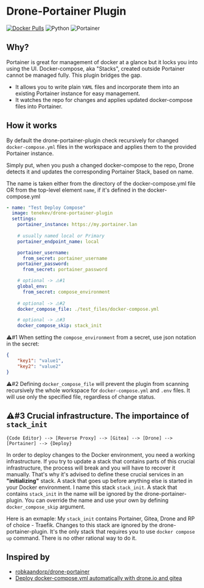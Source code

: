 # Drone-Portainer Plugin

[![Docker Pulls](https://img.shields.io/docker/pulls/tenekev/drone-portainer-plugin?style=for-the-badge&logo=docker)](https://hub.docker.com/r/tenekev/drone-portainer-plugin)
![Python](https://img.shields.io/badge/Python-v3.10-f7cb40?style=for-the-badge&logo=python)
![Portainer](https://img.shields.io/badge/Portainer-v2.18-13bef9?style=for-the-badge&logo=portainer)

## Why?
Portainer is great for management of docker at a glance but it locks you into using the UI. Docker-compose, aka "Stacks", created outside Portainer cannot be managed fully. This plugin bridges the gap.
* It allows you to write plain `YAML` files and incorporate them into an existing Portainer instance for easy management.
* It watches the repo for changes and applies updated docker-compose files into Portainer.

## How it works

By default the drone-portainer-plugin check recursively for changed `docker-compose.yml` files in the workspace and applies them to the provided Portainer instance.

Simply put, when you push a changed docker-compose to the repo, Drone detects it and updates the corresponding Portainer Stack, based on name.

The name is taken either from the directory of the docker-compose.yml file OR from the top-level element `name`, if it's defined in the docker-compose.yml

```yml
- name: "Test Deploy Compose"
  image: tenekev/drone-portainer-plugin
  settings: 
    portainer_instance: https://my.portainer.lan 
    
    # usually named local or Primary
    portainer_endpoint_name: local

    portainer_username:
      from_secret: portainer_username
    portainer_password:
      from_secret: portainer_password

    # optional -> ⚠️#1
    global_env:
      from_secret: compose_environment
    
    # optional -> ⚠️#2
    docker_compose_file: ./test_files/docker-compose.yml

    # optional -> ⚠️#3
    docker_compose_skip: stack_init
```

⚠️#1 When setting the `compose_environment` from a secret, use json notation in the secret:
```json
{
    "key1": "value1",
    "key2": "value2"
}
```

⚠️#2 Defining `docker_compose_file` will prevent the plugin from scanning recursively the whole workspace for `docker-compose.yml` and `.env` files. It will use only the specified file, regardless of change status.

## ⚠️#3 Crucial infrastructure. The importaince of `stack_init`
```
{Code Editor} --> [Reverse Proxy] --> [Gitea] --> [Drone] --> [Portainer] --> {Deploy}
```

In order to deploy changes to the Docker environment, you need a working infrastructure. If you try to update a stack that contains parts of this crucial infrastructure, the process will break and you will have to recover it manually. 
That's why it's advised to define these crucial services in an **"initializing"** stack. A stack that goes up before anything else is started in your Docker environment. I name this stack `stack_init`. A stack that contains `stack_init` in the name will be ignored by the drone-portainer-plugin. You can override the name and use your own by defining `docker_compose_skip` argument.

Here is an exmaple: My `stack_init` contains Portainer, Gitea, Drone and RP of choice - Traefik. Changes to this stack are ignored by the drone-portainer-plugin. It's the only stack that requires you to use `docker compose up` command. There is no other rational way to do it.

## Inspired by
* [robkaandorp/drone-portainer](https://github.com/robkaandorp/drone-portainer) 
* [Deploy docker-compose.yml automatically with drone.io and gitea](https://www.reddit.com/r/homelab/comments/yghttb/deploy_dockercomposeyml_automatically_with/)